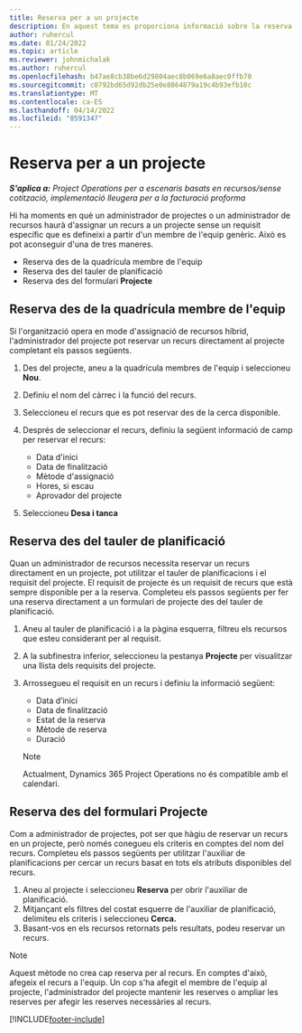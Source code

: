 ```yaml
---
title: Reserva per a un projecte
description: En aquest tema es proporciona informació sobre la reserva d'un recurs a un projecte.
author: ruhercul
ms.date: 01/24/2022
ms.topic: article
ms.reviewer: johnmichalak
ms.author: ruhercul
ms.openlocfilehash: b47ae8cb38be6d29804aec8b069e6a8aec0ffb70
ms.sourcegitcommit: c0792bd65d92db25e0e8864879a19c4b93efb10c
ms.translationtype: MT
ms.contentlocale: ca-ES
ms.lasthandoff: 04/14/2022
ms.locfileid: "8591347"
---
```

# <a name="book-to-a-project"></a>Reserva per a un projecte

_**S'aplica a:** Project Operations per a escenaris basats en recursos/sense cotització, implementació lleugera per a la facturació proforma_

Hi ha moments en què un administrador de projectes o un administrador de recursos haurà d'assignar un recurs a un projecte sense un requisit específic que es defineixi a partir d'un membre de l'equip genèric. Això es pot aconseguir d'una de tres maneres.

- Reserva des de la quadrícula membre de l'equip
- Reserva des del tauler de planificació
- Reserva des del formulari **Projecte**

## <a name="book-from-the-team-member-grid"></a>Reserva des de la quadrícula membre de l'equip

Si l'organització opera en mode d'assignació de recursos híbrid, l'administrador del projecte pot reservar un recurs directament al projecte completant els passos següents.

1. Des del projecte, aneu a la quadrícula membres de l'equip i seleccioneu **Nou**.
2. Definiu el nom del càrrec i la funció del recurs.
3. Seleccioneu el recurs que es pot reservar des de la cerca disponible.
4. Després de seleccionar el recurs, definiu la següent informació de camp per reservar el recurs:

    - Data d'inici
    - Data de finalització
    - Mètode d'assignació
    - Hores, si escau
    - Aprovador del projecte

6. Seleccioneu **Desa i tanca**

## <a name="book-from-the-schedule-board"></a>Reserva des del tauler de planificació

Quan un administrador de recursos necessita reservar un recurs directament en un projecte, pot utilitzar el tauler de planificacions i el requisit del projecte. El requisit de projecte és un requisit de recurs que està sempre disponible per a la reserva. Completeu els passos següents per fer una reserva directament a un formulari de projecte des del tauler de planificació.

1. Aneu al tauler de planificació i a la pàgina esquerra, filtreu els recursos que esteu considerant per al requisit.
2. A la subfinestra inferior, seleccioneu la pestanya **Projecte** per visualitzar una llista dels requisits del projecte.
3. Arrossegueu el requisit en un recurs i definiu la informació següent:

    - Data d’inici
    - Data de finalització
    - Estat de la reserva
    - Mètode de reserva
    - Duració
   
   > [!NOTE]
   > Actualment, Dynamics 365 Project Operations no és compatible amb el calendari.   

## <a name="book-from-the-project-form"></a>Reserva des del formulari Projecte

Com a administrador de projectes, pot ser que hàgiu de reservar un recurs en un projecte, però només conegueu els criteris en comptes del nom del recurs. Completeu els passos següents per utilitzar l'auxiliar de planificacions per cercar un recurs basat en tots els atributs disponibles del recurs. 

1. Aneu al projecte i seleccioneu **Reserva** per obrir l'auxiliar de planificació.
2. Mitjançant els filtres del costat esquerre de l'auxiliar de planificació, delimiteu els criteris i seleccioneu **Cerca.**
3. Basant-vos en els recursos retornats pels resultats, podeu reservar un recurs.

> [!NOTE]
> Aquest mètode no crea cap reserva per al recurs. En comptes d'això, afegeix el recurs a l'equip. Un cop s'ha afegit el membre de l'equip al projecte, l'administrador del projecte mantenir les reserves o ampliar les reserves per afegir les reserves necessàries al recurs.


[!INCLUDE[footer-include](../includes/footer-banner.md)]
